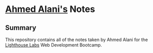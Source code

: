 # [Ahmed Alani's](https://github.com/ahmedalani/lighthouse-web-notes) Notes
## Summary
This repository contains all of the notes taken by Ahmed Alani for the [Lighthouse Labs](https://www.lighthouselabs.ca/) Web Development Bootcamp.
